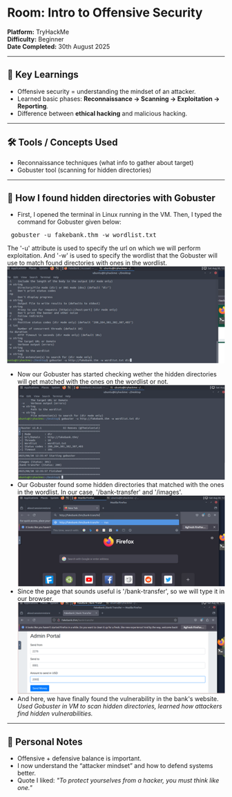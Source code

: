 # Room: Intro to Offensive Security
**Platform:** TryHackMe  
**Difficulty:** Beginner  
**Date Completed:** 30th August 2025  

---

## 🔑 Key Learnings
- Offensive security = understanding the mindset of an attacker.  
- Learned basic phases: **Reconnaissance → Scanning → Exploitation → Reporting**.  
- Difference between **ethical hacking** and malicious hacking.  

---

## 🛠 Tools / Concepts Used
- Reconnaissance techniques (what info to gather about target)  
- Gobuster tool (scanning for hidden directories)  

---

## 📌 How I found hidden directories with Gobuster
- First, I opened the terminal in Linux running in the VM. Then, I typed the command for Gobuster given below:
<pre> gobuster -u fakebank.thm -w wordlist.txt </pre>
The '-u' attribute is used to specify the url on which we will perform exploitation. And '-w' is used to specify the wordlist that the Gobuster will use to match found directories with ones in the wordlist.
![Ghostbuster Scan](images/ghostbuster1.png)
- Now our Gobuster has started checking wether the hidden directories will get matched with the ones on the wordlist or not.
![Ghostbuster Scan](images/ghostbuster2.png)
- Our Gobuster found some hidden directories that matched with the ones in the wordlist. In our case, '/bank-transfer' and '/images'.
![Ghostbuster Scan](images/ghostbuster3.png)
- Since the page that sounds useful is '/bank-transfer', so we will type it in our browser.
![Ghostbuster Scan](images/ghostbuster4.png)
- And here, we have finally found the vulnerability in the bank's website.
*Used Gobuster in VM to scan hidden directories, learned how attackers find hidden vulnerabilities.*

---

## 📝 Personal Notes
- Offensive + defensive balance is important.  
- I now understand the “attacker mindset” and how to defend systems better.  
- Quote I liked: *"To protect yourselves from a hacker, you must think like one."*


